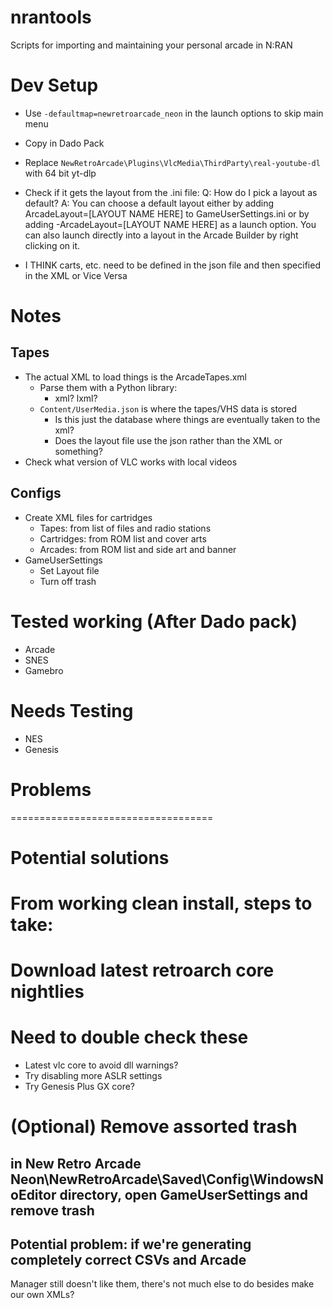 # nrantools
Scripts for importing and maintaining your personal arcade in N:RAN

# Dev Setup
- Use `-defaultmap=newretroarcade_neon` in the launch options to skip main menu
- Copy in Dado Pack
- Replace `NewRetroArcade\Plugins\VlcMedia\ThirdParty\real-youtube-dl` with 64 bit yt-dlp

- Check if it gets the layout from the .ini file:
Q: How do I pick a layout as default?
A: You can choose a default layout either by adding ArcadeLayout=[LAYOUT NAME HERE] to GameUserSettings.ini or by adding -ArcadeLayout=[LAYOUT NAME HERE] as a launch option. You can also launch directly into a layout in the Arcade Builder by right clicking on it.
- I THINK carts, etc. need to be defined in the json file and then specified in the XML or Vice Versa

# Notes
## Tapes
- The actual XML to load things is the ArcadeTapes.xml
    - Parse them with a Python library:
        - xml? lxml?
    - `Content/UserMedia.json` is where the tapes/VHS data is stored
        - Is this just the database where things are eventually taken to the xml?
        - Does the layout file use the json rather than the XML or something?
- Check what version of VLC works with local videos

## Configs
- Create XML files for cartridges
    - Tapes: from list of files and radio stations
    - Cartridges: from ROM list and cover arts
    - Arcades: from ROM list and side art and banner
- GameUserSettings
    - Set Layout file
    - Turn off trash

# Tested working (After Dado pack)
- Arcade
- SNES
- Gamebro 

# Needs Testing
- NES
- Genesis

# Problems

===================================
# Potential solutions
# From working clean install, steps to take:

# Download latest retroarch core nightlies


# Need to double check these
- Latest vlc core to avoid dll warnings?
- Try disabling more ASLR settings
- Try Genesis Plus GX core?

# (Optional) Remove assorted trash
## in New Retro Arcade Neon\NewRetroArcade\Saved\Config\WindowsNoEditor directory, open GameUserSettings and remove trash


## Potential problem: if we're generating completely correct CSVs and Arcade
Manager still doesn't like them, there's not much else to do besides make our
own XMLs?
